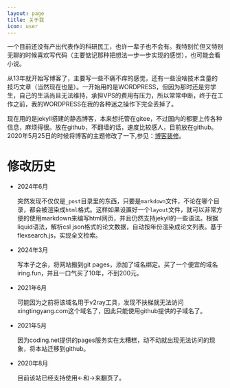 ```yaml
---
layout: page
title: 关于我
icon: user
---
```



一个目前还没有产出代表作的科研民工，也许一辈子也不会有。我特别忙但又特别无聊的时候喜欢写代码（主要惦记那种把想法一步一步实现的感觉），也可能会看小说。


<!-- 一个浑浑噩噩，糊里糊涂，容易上头，做事敷衍随意，也很难分出轻重缓急的人。不要听我夸夸其谈，以为我聪明，这肯定是错觉。从我的身上可以找出一堆的缺点，不过我自尊心还有点强，和我交往不会那么容易。另外，不要以为我不重视谁，我对自己一样敷衍。 -->


<!-- 我看小说，并不是因为我爱看，而是因为我无聊和压力太大。去年在香港做博后，看完了《追忆似水年华》、《地下室手记》、《卡拉马佐夫兄弟》、《在细雨中呐喊》、《面纱》和《刀锋》。现在回到家里，好几个月也没有看完一本。 -->


从13年就开始写博客了，主要写一些不痛不痒的感觉，还有一些没啥技术含量的技巧文章（当然现在也是）。一开始用的是WORDPRESS，但因为那时还是穷学生，自己的生活尚且无法维持，承担VPS的费用有压力，所以常常中断，终于在工作之前，我的WORDPRESS在我的各种迷之操作下完全丢掉了。


现在用的是jekyll搭建的静态博客，本来想托管在gitee，不过国内的都要上传各种信息，麻烦得很。放在github，不翻墙的话，速度比较感人，目前放在github。2020年5月25日的时候将博客的主题修改了一下,参见：[博客装修](/2020/05/博客装修)。


<!-- > 那些无名的小花，绽放时，也有它的鲜洁美丽，可不会有几个人停住脚步欣赏，而今一旦经受了风雨，落得满地狼籍，更指望谁去怜惜呢，这么多无名的青春散布在世界的角落，又悄无声息地流逝，大概是使作陪衬的吧。 -->


# 修改历史

- 2024年6月
  
  突然发现不仅仅是`_post`目录里的东西，只要是`markdown`文件，不论在哪个目录，都会被渲染成`html`格式。这样如果设置好一个`layout`文件，就可以非常方便的使用markdown来编写html网页，并且仍然支持jekyll的一些语法。根据liquid语法，解析csl json格式的论文数据，自动按年份渲染成论文列表。基于flexsearch.js，实现全文检索。

- 2024年3月
  
  写本子之余，将网站搬到git pages，添加了域名绑定。买了一个便宜的域名iring.fun，并且一口气买了10年，不到200元。

- 2021年6月
  
  可能因为之前将该域名用于v2ray工具，发现不扶梯就无法访问xingtingyang.com这个域名了，因此只能使用github提供的子域名了。

- 2021年5月
  
  因为coding.net提供的pages服务实在太糟糕，动不动就出现无法访问的现象，将本站迁移到github。

- 2020年8月
  
  目前该站已经支持使用&larr;和&rarr;来翻页了。
